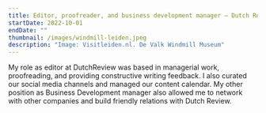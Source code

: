 ```yaml
---
title: Editor, proofreader, and business development manager — Dutch Review
startDate: 2022-10-01
endDate: ""
thumbnail: /images/windmill-leiden.jpeg
description: "Image: Visitleiden.nl. De Valk Windmill Museum"
---
```

M﻿y role as editor at DutchReview was based in managerial work, proofreading, and providing constructive writing feedback. I also curated our social media channels and managed our content calendar. My other position as Business Development manager also allowed me to network with other companies and build friendly relations with Dutch Review.